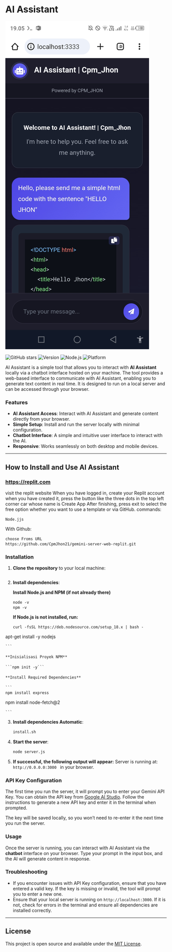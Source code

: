  
# AI Assistant

![Banner](Assisten-ai.jpg)

![GitHub stars](https://img.shields.io/github/stars/wanzxploit/GEMINI-SERVER?style=social)
![Version](https://img.shields.io/badge/version-1.0-brightgreen)
![Node.js](https://img.shields.io/badge/node.js-16%2B-blue)
![Platform](https://img.shields.io/badge/platform-linux%20%7C%20termux-lightgrey)

AI Assistant is a simple tool that allows you to interact with **AI Assistant** locally via a chatbot interface hosted on your machine. The tool provides a web-based interface to communicate with AI Assistant, enabling you to generate text content in real time. It is designed to run on a local server and can be accessed through your browser.

### Features

- **AI Assistant Access**: Interact with AI Assistant and generate content directly from your browser.
- **Simple Setup**: Install and run the server locally with minimal configuration.
- **Chatbot Interface**: A simple and intuitive user interface to interact with the AI.
- **Responsive**: Works seamlessly on both desktop and mobile devices.

---

## How to Install and Use AI Assistant

### https://replit.com

visit the replit website When you have logged in, create your Replit account when you have created it, press the button like the three dots in the top left corner car whose name is Create App After finishing, press exit to select the free option whether you want to use a template or via GitHub.  commands:

```opsi template replit 
Node.jjs
```

With Github:

```opsi github 
choose Froms URL
https://github.com/CpmJhon21/gemini-server-web-replit.git
```

### Installation

1. **Clone the repository** to your local machine:

    ```After entering this project in Replit, look for the shell look in the bottom right corner finished searching shell
    
    ```

2. **Install dependencies**:


    **Install Node.js and NPM (if not already there)**
    ```
    node -v
    npm -v
    ```
    **If Node.js is not installed, run:**
   ```
   curl -fsSL https://deb.nodesource.com/setup_18.x | bash -
apt-get install -y nodejs

    ```
    
    **Inisialisasi Proyek NPM**
    
    ```npm init -y```
    
    **Install Required Dependencies**
    
    ```
    npm install express
   npm install node-fetch@2

    ```

3. **Install dependencies Automatic**:

    ```bash
    install.sh
    ```
    
4. **Start the server**:

    ```bash
    node server.js
    ```

4. **If successful, the following output will appear:** Server is running at:  `http://0.0.0.0:3000
` in your browser.

### API Key Configuration

The first time you run the server, it will prompt you to enter your Gemini API Key. You can obtain the API key from [Google AI Studio](https://aistudio.google.com/app/apikey). Follow the instructions to generate a new API key and enter it in the terminal when prompted.

The key will be saved locally, so you won’t need to re-enter it the next time you run the server.

### Usage

Once the server is running, you can interact with AI Assistant via the **chatbot** interface on your browser. Type your prompt in the input box, and the AI will generate content in response.

### Troubleshooting

- If you encounter issues with API Key configuration, ensure that you have entered a valid key. If the key is missing or invalid, the tool will prompt you to enter a new one.
- Ensure that your local server is running on `http://localhost:3000`. If it is not, check for errors in the terminal and ensure all dependencies are installed correctly.

---

## License

This project is open source and available under the [MIT License](LICENSE).
